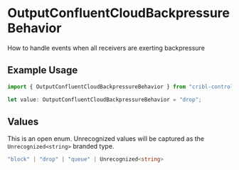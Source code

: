 # OutputConfluentCloudBackpressureBehavior

How to handle events when all receivers are exerting backpressure

## Example Usage

```typescript
import { OutputConfluentCloudBackpressureBehavior } from "cribl-control-plane/models";

let value: OutputConfluentCloudBackpressureBehavior = "drop";
```

## Values

This is an open enum. Unrecognized values will be captured as the `Unrecognized<string>` branded type.

```typescript
"block" | "drop" | "queue" | Unrecognized<string>
```